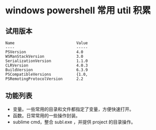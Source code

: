 # windows powershell 常用 util 积累
## 试用版本
```
Name                           Value
----                           -----
PSVersion                      4.0  
WSManStackVersion              3.0  
SerializationVersion           1.1.0
CLRVersion                     4.0.3
BuildVersion                   6.3.9
PSCompatibleVersions           {1.0,
PSRemotingProtocolVersion      2.2  
```

## 功能列表
* 变量。一些常用的目录和文件都指定了变量，方便快速打开。
* 函数。日常常用的一些操作封装。
* sublime cmd，整合 subl.exe ，并提供 project 的目录操作。